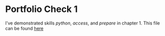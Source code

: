 # Portfolio Check 1

I've demonstrated skills *python*, *access*, and *prepare* in chapter 1. This file can be found [here](check1/submission_1.md)
